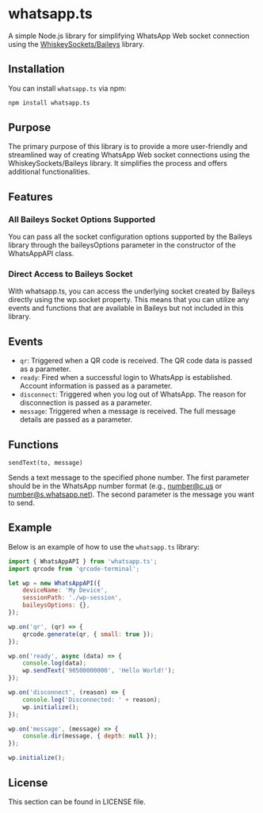 # whatsapp.ts

A simple Node.js library for simplifying WhatsApp Web socket connection using the [WhiskeySockets/Baileys](https://github.com/WhiskeySockets/Baileys) library.

## Installation

You can install `whatsapp.ts` via npm:

```bash
npm install whatsapp.ts
```

## Purpose

The primary purpose of this library is to provide a more user-friendly and streamlined way of creating WhatsApp Web socket connections using the WhiskeySockets/Baileys library. It simplifies the process and offers additional functionalities.

## Features

### All Baileys Socket Options Supported
You can pass all the socket configuration options supported by the Baileys library through the baileysOptions parameter in the constructor of the WhatsAppAPI class.

### Direct Access to Baileys Socket
With whatsapp.ts, you can access the underlying socket created by Baileys directly using the wp.socket property. This means that you can utilize any events and functions that are available in Baileys but not included in this library.

## Events

* `qr`: Triggered when a QR code is received. The QR code data is passed as a parameter.
* `ready`: Fired when a successful login to WhatsApp is established. Account information is passed as a parameter.
* `disconnect`: Triggered when you log out of WhatsApp. The reason for disconnection is passed as a parameter.
* `message`: Triggered when a message is received. The full message details are passed as a parameter.

## Functions

`sendText(to, message)`

Sends a text message to the specified phone number. The first parameter should be in the WhatsApp number format (e.g., number@c.us or number@s.whatsapp.net). The second parameter is the message you want to send.

## Example
Below is an example of how to use the `whatsapp.ts` library:

```javascript
import { WhatsAppAPI } from 'whatsapp.ts';
import qrcode from 'qrcode-terminal';

let wp = new WhatsAppAPI({
    deviceName: 'My Device',
    sessionPath: './wp-session',
    baileysOptions: {},
});

wp.on('qr', (qr) => {
    qrcode.generate(qr, { small: true });
});

wp.on('ready', async (data) => {
    console.log(data);
    wp.sendText('90500000000', 'Hello World!');
});

wp.on('disconnect', (reason) => {
    console.log('Disconnected: ' + reason);
    wp.initialize();
});

wp.on('message', (message) => {
    console.dir(message, { depth: null });
});

wp.initialize();
```
## License

This section can be found in LICENSE file.


